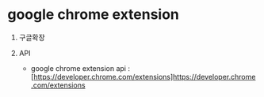 # google chrome extension

1. 구글확장

2. API
    * google chrome extension api : [https://developer.chrome.com/extensions]https://developer.chrome.com/extensions
